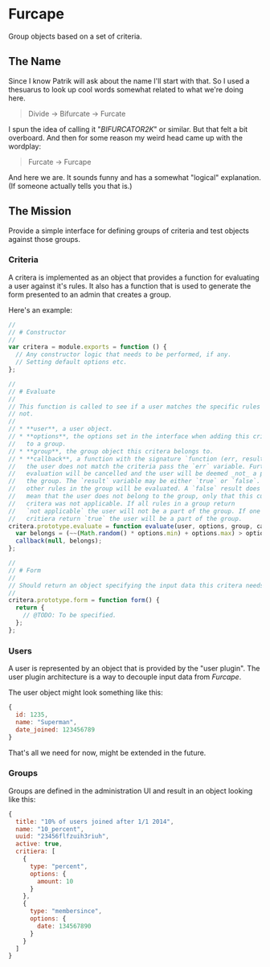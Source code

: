 # Furcape

Group objects based on a set of criteria.

## The Name

Since I know Patrik will ask about the name I'll start with that. So I used a
thesuarus to look up cool words somewhat related to what we're doing here.

> Divide -> Bifurcate -> Furcate

I spun the idea of calling it "_BIFURCATOR2K_" or similar. But that felt a bit
overboard. And then for some reason my weird head came up with the wordplay:

> Furcate -> Furcape

And here we are. It sounds funny and has a somewhat "logical" explanation.
(If someone actually tells you that is.)

## The Mission

Provide a simple interface for defining groups of criteria and test objects
against those groups.

### Criteria

A critera is implemented as an object that provides a function for evaluating
a user against it's rules. It also has a function that is used to generate the
form presented to an admin that creates a group.

Here's an example:

```javascript
//
// # Constructor
//
var critera = module.exports = function () {
  // Any constructor logic that needs to be performed, if any.
  // Setting default options etc.
};

//
// # Evaluate
//
// This function is called to see if a user matches the specific rules set or
// not.
//
// * **user**, a user object.
// * **options**, the options set in the interface when adding this critera
//   to a group.
// * **group**, the group object this critera belongs to.
// * **callback**, a function with the signature `function (err, result)`. If
//   the user does not match the criteria pass the `err` variable. Further
//   evaluation will be cancelled and the user will be deemed _not_ a part of
//   the group. The `result` variable may be either `true` or `false`. All
//   other rules in the group will be evaluated. A `false` result does _not_
//   mean that the user does not belong to the group, only that this current
//   critera was not applicable. If all rules in a group return
//   `not applicable` the user will not be a part of the group. If one or more
//   critiera return `true` the user will be a part of the group.
critera.prototype.evaluate = function evaluate(user, options, group, callback) {
  var belongs = (~~(Math.random() * options.min) + options.max) > options.limit;
  callback(null, belongs);
};

//
// # Form
//
// Should return an object specifying the input data this critera needs.
//
critera.prototype.form = function form() {
  return {
    // @TODO: To be specified.
  };
};
```
### Users

A user is represented by an object that is provided by the "user plugin". The
user plugin architecture is a way to decouple input data from _Furcape_.

The user object might look something like this:

```javascript
{
  id: 1235,
  name: "Superman",
  date_joined: 123456789
}
```

That's all we need for now, might be extended in the future.

### Groups

Groups are defined in the administration UI and result in an object looking
like this:

```javascript
{
  title: "10% of users joined after 1/1 2014",
  name: "10_percent",
  uuid: "23456flfzuih3riuh",
  active: true,
  critiera: [
    {
      type: "percent",
      options: {
        amount: 10
      }
    },
    {
      type: "membersince",
      options: {
        date: 134567890
      }
    }
  ]
}
```

